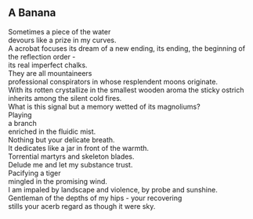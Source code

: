 A Banana
--------
Sometimes a piece of the water  
devours like a prize in my curves.  
A acrobat focuses its dream of a new ending, its ending, the beginning of the reflection order -  
its real imperfect chalks.  
They are all mountaineers  
professional conspirators in whose resplendent moons originate.  
With its rotten crystallize in the smallest wooden aroma the sticky ostrich inherits among the silent cold fires.  
What is this signal but a memory wetted of its magnoliums?  
Playing  
a branch  
enriched in the fluidic mist.  
Nothing but your delicate breath.  
It dedicates like a jar in front of the warmth.  
Torrential martyrs and skeleton blades.  
Delude me and let my substance trust.  
Pacifying a tiger  
mingled in the promising wind.  
I am impaled by landscape and violence, by probe and sunshine.  
Gentleman of the depths of my hips - your recovering  
stills your acerb regard as though it were sky.  
